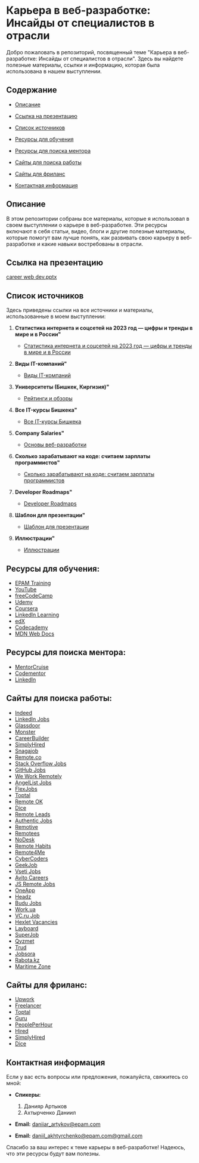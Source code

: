 # Карьера в веб-разработке: Инсайды от специалистов в отрасли

Добро пожаловать в репозиторий, посвященный теме "Карьера в веб-разработке: Инсайды от специалистов в отрасли". Здесь вы найдете полезные материалы, ссылки и информацию, которая была использована в нашем выступлении.

## Содержание

- [Описание](#описание)
- [Ссылка на презентацию](#ссылка-на-презентацию)

- [Список источников](#список-источников)
- [Ресурсы для обучения](#ресурсы-для-обучения)
- [Ресурсы для поиска ментора](#ресурсы-для-поиска-ментора)
- [Сайты для поиска работы](#сайты-для-поиска-работы)
- [Сайты для фриланс](#сайты-для-фриланс)
- [Контактная информация](#контактная-информация)

## Описание

В этом репозитории собраны все материалы, которые я использовал в своем выступлении о карьере в веб-разработке. Эти ресурсы включают в себя статьи, видео, блоги и другие полезные материалы, которые помогут вам лучше понять, как развивать свою карьеру в веб-разработке и какие навыки востребованы в отрасли.

## Ссылка на презентацию
[career web dev.pptx](https://docs.google.com/presentation/d/1PDzP1L1fNym1G8YQ8bIC4BQkczkbUkik/edit?usp=sharing&ouid=102377601796325804859&rtpof=true&sd=true/)

## Список источников

Здесь приведены ссылки на все источники и материалы, использованные в моем выступлении:

1. **Статистика интернета и соцсетей на 2023 год — цифры и тренды в мире и в России"**
   - [Статистика интернета и соцсетей на 2023 год — цифры и тренды в мире и в России](https://www.web-canape.ru/business/statistika-interneta-i-socsetej-na-2023-god-cifry-i-trendy-v-mire-i-v-rossii/)

2. **Виды IT-компаний"**
   - [Виды IT-компаний](https://teachmeskills.by/blog/vydy-it-copmanyi?ysclid=lwrlc3aidc833899082)

3. **Университеты (Бишкек, Киргизия)"**
   - [Рейтинги и обзоры](https://www.universityguru.ru/universitety-bishkek)

4. **Все IT-курсы Бишкека"**
   - [Все IT-курсы Бишкека](https://mektep.pro/it/?hl=ru)

5. **Company Salaries"**
   - [Основы веб-разработки](https://www.glassdoor.com/Salaries/index.html)

6. **Сколько зарабатывают на коде: считаем зарплаты программистов"**
   - [Сколько зарабатывают на коде: считаем зарплаты программистов](https://roadmap.sh/)

7. **Developer Roadmaps"**
   - [Developer Roadmaps](https://practicum.yandex.ru/blog/skolko-zarabatyvayut-programmisty/)
     
8. **Шаблон для презентации"**
   - [Шаблон для презентации](https://slidesgo.com/)

9. **Иллюстрации"**
   - [Иллюстрации](https://storyset.com/)

## Ресурсы для обучения:

- [EPAM Training](https://training.epam.com/)
- [YouTube](https://www.youtube.com/)
- [freeCodeCamp](https://www.freecodecamp.org/)
- [Udemy](https://www.udemy.com/)
- [Coursera](https://www.coursera.org/)
- [LinkedIn Learning](https://www.linkedin.com/learning/)
- [edX](https://www.edx.org/)
- [Codecademy](https://www.codecademy.com/)
- [MDN Web Docs](https://developer.mozilla.org/)

## Ресурсы для поиска ментора:

- [MentorCruise](https://mentorcruise.com/)
- [Codementor](https://www.codementor.io/)
- [LinkedIn](https://www.linkedin.com/)

## Сайты для поиска работы:

- [Indeed](https://www.indeed.com/)
- [LinkedIn Jobs](https://www.linkedin.com/jobs/)
- [Glassdoor](https://www.glassdoor.com/Job/)
- [Monster](https://www.monster.com/)
- [CareerBuilder](https://www.careerbuilder.com/)
- [SimplyHired](https://www.simplyhired.com/)
- [Snagajob](https://www.snagajob.com/)
- [Remote.co](https://remote.co)
- [Stack Overflow Jobs](https://stackoverflow.com/jobs)
- [GitHub Jobs](https://jobs.github.com)
- [We Work Remotely](https://weworkremotely.com)
- [AngelList Jobs](https://angel.co/jobs)
- [FlexJobs](https://www.flexjobs.com)
- [Toptal](https://www.toptal.com)
- [Remote OK](https://remoteok.io)
- [Dice](https://www.dice.com)
- [Remote Leads](https://remoteleads.io)
- [Authentic Jobs](https://authenticjobs.com)
- [Remotive](https://remotive.io)
- [Remotees](https://remotees.com)
- [NoDesk](https://nodesk.co)
- [Remote Habits](https://remotehabits.com)
- [Remote4Me](https://remote4me.com)
- [CyberCoders](https://www.cybercoders.com)
- [GeekJob](https://geekjob.ru/)
- [Vseti Jobs](https://www.vseti.app/jobs)
- [Avito Careers](https://career.avito.com/vacancies/)
- [JS Remote Jobs](https://jsremote.jobs/)
- [OneApp](https://oneapp.ly/)
- [Headz](https://app.headz.io/candidates/new)
- [Budu Jobs](https://budu.jobs/vacancies)
- [Work.ua](https://www.work.ua/jobs/)
- [VC.ru Job](https://vc.ru/job)
- [Hexlet Vacancies](https://cv.hexlet.io/vacancies)
- [Layboard](https://layboard.com/)
- [SuperJob](https://www.superjob.ru/vacancy/)
- [Qyzmet](https://qyzmet.kz/vacansii)
- [Trud](https://kz.trud.com/)
- [Jobsora](https://jobsora.com/)
- [Rabota.kz](https://rabota.kz/)
- [Maritime Zone](https://maritime-zone.com/)

## Сайты для фриланс:

- [Upwork](https://www.upwork.com/)
- [Freelancer](https://www.freelancer.com/)
- [Toptal](https://www.toptal.com/)
- [Guru](https://www.guru.com/)
- [PeoplePerHour](https://www.peopleperhour.com/)
- [Hired](https://hired.com/)
- [SimplyHired](https://www.simplyhired.com/)
- [Dice](https://www.dice.com/)

## Контактная информация

Если у вас есть вопросы или предложения, пожалуйста, свяжитесь со мной:

- **Спикеры:**
     1. Данияр Артыков
     2. Ахтырченко Даниил 

- **Email:** [daniiar_artykov@epam.com](mailto:daniiar_artykov@epam.com)
- **Email:** [daniil_akhtyrchenko@epam.com@gmail.com](mailto:daniil_akhtyrchenko@epam.com])

Спасибо за ваш интерес к теме карьеры в веб-разработке! Надеюсь, что эти ресурсы будут вам полезны.
